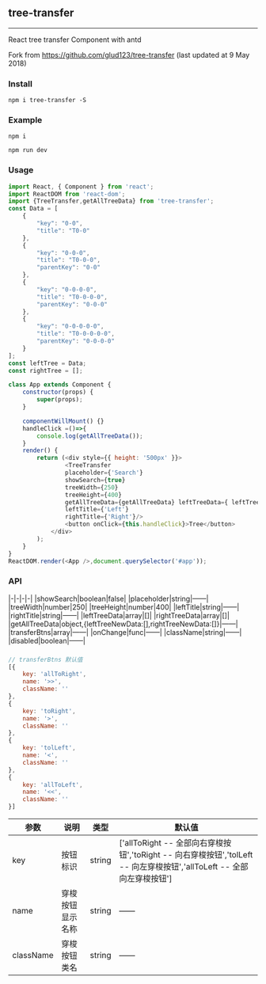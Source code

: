## tree-transfer
---
React tree transfer Component with antd

Fork from https://github.com/glud123/tree-transfer (last updated at 9 May 2018)

### Install
```
npm i tree-transfer -S
```
### Example
```
npm i 

npm run dev
```

### Usage
```javaScript
import React, { Component } from 'react';
import ReactDOM from 'react-dom';
import {TreeTransfer,getAllTreeData} from 'tree-transfer';
const Data = [
	{
		"key": "0-0",
		"title": "T0-0"
	},
	{
		"key": "0-0-0",
		"title": "T0-0-0",
		"parentKey": "0-0"
	},
	{
		"key": "0-0-0-0",
		"title": "T0-0-0-0",
		"parentKey": "0-0-0"
	},
	{
		"key": "0-0-0-0-0",
		"title": "T0-0-0-0-0",
		"parentKey": "0-0-0-0"
	}
];
const leftTree = Data;
const rightTree = [];

class App extends Component {
	constructor(props) {
		super(props);
	}

	componentWillMount() {}
	handleClick =()=>{
		console.log(getAllTreeData());
	}
	render() {
		return (<div style={{ height: '500px' }}>
				<TreeTransfer 
				placeholder={'Search'}
				showSearch={true} 
				treeWidth={250}
				treeHeight={400}
				getAllTreeData={getAllTreeData} leftTreeData={ leftTree } rightTreeData={ rightTree} 
				leftTitle={'Left'} 
				rightTitle={'Right'}/>	
				<button onClick={this.handleClick}>Tree</button>
			</div>
		);
	}
}
ReactDOM.render(<App />,document.querySelector('#app'));

```

### API
|-|-|-|-|
|showSearch|boolean|false|
|placeholder|string|——|
|treeWidth|number|250|
|treeHeight|number|400|
|leftTitle|string|——|
|rightTitle|string|——|
|leftTreeData|array|[]|
|rightTreeData|array|[]|
|getAllTreeData|object,{leftTreeNewData:[],rightTreeNewData:[]}|——|
|transferBtns|array|——|
|onChange|func|——|
|className|string|——|
|disabled|boolean|——|

###
```javaScript
// transferBtns 默认值
[{
	key: 'allToRight',
	name: '>>',
	className: ''
},
{
	key: 'toRight',
	name: '>',
	className: ''
},
{
	key: 'tolLeft',
	name: '<',
	className: ''
},
{
	key: 'allToLeft',
	name: '<<',
	className: ''
}]
```
|参数|说明|类型|默认值
|-|-|-|-|
|key|按钮标识|string|['allToRight -- 全部向右穿梭按钮','toRight -- 向右穿梭按钮','tolLeft -- 向左穿梭按钮','allToLeft -- 全部向左穿梭按钮']|
|name|穿梭按钮显示名称|string|——|
|className|穿梭按钮类名|string|——|
